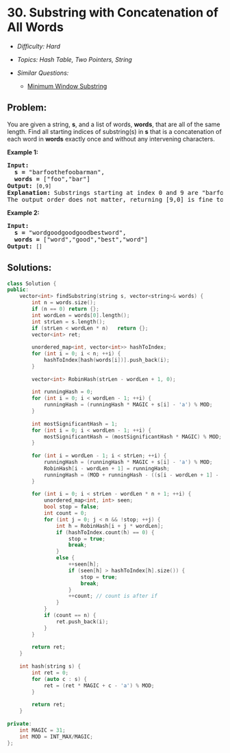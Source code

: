 # 30. Substring with Concatenation of All Words

* *Difficulty: Hard*

* *Topics: Hash Table, Two Pointers, String*

* *Similar Questions:*

  * [Minimum Window Substring](minimum-window-substring.md)

## Problem:

<p>You are given a string, <strong>s</strong>, and a list of words, <strong>words</strong>, that are all of the same length. Find all starting indices of substring(s) in <strong>s</strong> that is a concatenation of each word in <strong>words</strong> exactly once and without any intervening characters.</p>

<p><strong>Example 1:</strong></p>

<pre>
<strong>Input:
  s =</strong> &quot;barfoothefoobarman&quot;,
<strong>  words = </strong>[&quot;foo&quot;,&quot;bar&quot;]
<strong>Output:</strong> <code>[0,9]</code>
<strong>Explanation:</strong> Substrings starting at index 0 and 9 are &quot;barfoor&quot; and &quot;foobar&quot; respectively.
The output order does not matter, returning [9,0] is fine too.
</pre>

<p><strong>Example 2:</strong></p>

<pre>
<strong>Input:
  s =</strong> &quot;wordgoodgoodgoodbestword&quot;,
<strong>  words = </strong>[&quot;word&quot;,&quot;good&quot;,&quot;best&quot;,&quot;word&quot;]
<strong>Output:</strong> <code>[]</code>
</pre>

## Solutions:

```c++
class Solution {
public:
    vector<int> findSubstring(string s, vector<string>& words) {
        int n = words.size();
        if (n == 0) return {};
        int wordLen = words[0].length();
        int strLen = s.length();
        if (strLen < wordLen * n)   return {};
        vector<int> ret;
        
        unordered_map<int, vector<int>> hashToIndex;
        for (int i = 0; i < n; ++i) {
            hashToIndex[hash(words[i])].push_back(i);
        }
        
        vector<int> RobinHash(strLen - wordLen + 1, 0);
        
        int runningHash = 0;
        for (int i = 0; i < wordLen - 1; ++i) {
            runningHash = (runningHash * MAGIC + s[i] - 'a') % MOD;
        }
        
        int mostSignificantHash = 1;
        for (int i = 0; i < wordLen - 1; ++i) {
            mostSignificantHash = (mostSignificantHash * MAGIC) % MOD;
        }
        
        for (int i = wordLen - 1; i < strLen; ++i) {
            runningHash = (runningHash * MAGIC + s[i] - 'a') % MOD;
            RobinHash[i - wordLen + 1] = runningHash;
            runningHash = (MOD + runningHash - ((s[i - wordLen + 1] - 'a') * mostSignificantHash % MOD)) % MOD;
        }
        
        for (int i = 0; i < strLen - wordLen * n + 1; ++i) {
            unordered_map<int, int> seen;
            bool stop = false;
            int count = 0;
            for (int j = 0; j < n && !stop; ++j) {
                int h = RobinHash[i + j * wordLen];
                if (hashToIndex.count(h) == 0) {
                    stop = true;
                    break;
                }
                else {
                    ++seen[h];
                    if (seen[h] > hashToIndex[h].size()) {
                        stop = true;
                        break;
                    }
                    ++count; // count is after if
                } 
            }
            if (count == n) {
                ret.push_back(i);
            }
        }
        
        return ret;
    }
    
    int hash(string s) {
        int ret = 0;
        for (auto c : s) {
            ret = (ret * MAGIC + c - 'a') % MOD;
        }
        
        return ret;
    }
    
private:
    int MAGIC = 31;
    int MOD = INT_MAX/MAGIC;
};
```
